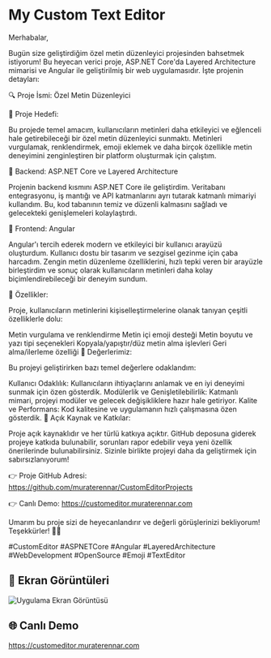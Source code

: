 
# My Custom Text Editor

Merhabalar,

Bugün size geliştirdiğim özel metin düzenleyici projesinden bahsetmek istiyorum! Bu heyecan verici proje, ASP.NET Core'da Layered Architecture mimarisi ve Angular ile geliştirilmiş bir web uygulamasıdır. İşte projenin detayları:

🔍 Proje İsmi: Özel Metin Düzenleyici


🚀 Proje Hedefi:

Bu projede temel amacım, kullanıcıların metinleri daha etkileyici ve eğlenceli hale getirebileceği bir özel metin düzenleyici sunmaktı. Metinleri vurgulamak, renklendirmek, emoji eklemek ve daha birçok özellikle metin deneyimini zenginleştiren bir platform oluşturmak için çalıştım.

💼 Backend: ASP.NET Core ve Layered Architecture

Projenin backend kısmını ASP.NET Core ile geliştirdim. Veritabanı entegrasyonu, iş mantığı ve API katmanlarını ayrı tutarak katmanlı mimariyi kullandım. Bu, kod tabanının temiz ve düzenli kalmasını sağladı ve gelecekteki genişlemeleri kolaylaştırdı.

🎨 Frontend: Angular

Angular'ı tercih ederek modern ve etkileyici bir kullanıcı arayüzü oluşturdum. Kullanıcı dostu bir tasarım ve sezgisel gezinme için çaba harcadım. Zengin metin düzenleme özelliklerini, hızlı tepki veren bir arayüzle birleştirdim ve sonuç olarak kullanıcıların metinleri daha kolay biçimlendirebileceği bir deneyim sundum.

📝 Özellikler:

Proje, kullanıcıların metinlerini kişiselleştirmelerine olanak tanıyan çeşitli özelliklerle dolu:

Metin vurgulama ve renklendirme
Metin içi emoji desteği
Metin boyutu ve yazı tipi seçenekleri
Kopyala/yapıştır/düz metin alma işlevleri
Geri alma/ilerleme özelliği
🌟 Değerlerimiz:

Bu projeyi geliştirirken bazı temel değerlere odaklandım:

Kullanıcı Odaklılık: Kullanıcıların ihtiyaçlarını anlamak ve en iyi deneyimi sunmak için özen gösterdik.
Modülerlik ve Genişletilebilirlik: Katmanlı mimari, projeyi modüler ve gelecek değişikliklere hazır hale getiriyor.
Kalite ve Performans: Kod kalitesine ve uygulamanın hızlı çalışmasına özen gösterdik.
💪 Açık Kaynak ve Katkılar:

Proje açık kaynaklıdır ve her türlü katkıya açıktır. GitHub deposuna giderek projeye katkıda bulunabilir, sorunları rapor edebilir veya yeni özellik önerilerinde bulunabilirsiniz. Sizinle birlikte projeyi daha da geliştirmek için sabırsızlanıyorum!

👉 Proje GitHub Adresi: https://github.com/muraterennar/CustomEditorProjects

👉 Canlı Demo: https://customeditor.muraterennar.com

Umarım bu proje sizi de heyecanlandırır ve değerli görüşlerinizi bekliyorum! Teşekkürler! 🙏😊

#CustomEditor #ASPNETCore #Angular #LayeredArchitecture #WebDevelopment #OpenSource #Emoji #TextEditor


## 🌄 Ekran Görüntüleri

![Uygulama Ekran Görüntüsü](https://firebasestorage.googleapis.com/v0/b/file-upload-firebase-d3899.appspot.com/o/portFolioAPIPictures%2F1691057665713__EkranResmi2023080313.10.25.png?alt=media&token=031773aa-950f-4d29-a7d6-e2ba9051566a)

  
## 🌐 Canlı Demo
https://customeditor.muraterennar.com

  
